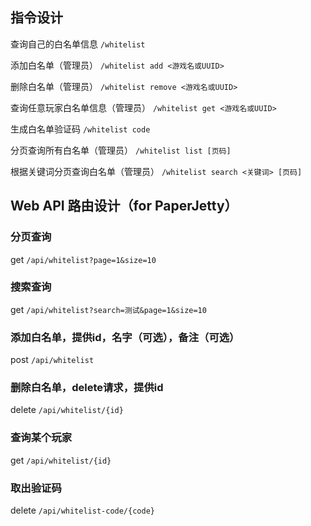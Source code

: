 ## 指令设计

查询自己的白名单信息
`/whitelist`

添加白名单（管理员）
`/whitelist add <游戏名或UUID>`

删除白名单（管理员）
`/whitelist remove <游戏名或UUID>`

查询任意玩家白名单信息（管理员）
`/whitelist get <游戏名或UUID>`

生成白名单验证码
`/whitelist code`

分页查询所有白名单（管理员）
`/whitelist list [页码]`

根据关键词分页查询白名单（管理员）
`/whitelist search <关键词> [页码]`

## Web API 路由设计（for PaperJetty）

### 分页查询

get `/api/whitelist?page=1&size=10`

### 搜索查询

get `/api/whitelist?search=测试&page=1&size=10`

### 添加白名单，提供id，名字（可选），备注（可选）

post `/api/whitelist`

### 删除白名单，delete请求，提供id

delete `/api/whitelist/{id}`

### 查询某个玩家

get `/api/whitelist/{id}`

### 取出验证码

delete `/api/whitelist-code/{code}`